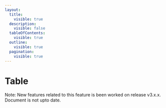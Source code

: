 ```yaml
---
layout:
  title:
    visible: true
  description:
    visible: false
  tableOfContents:
    visible: true
  outline:
    visible: true
  pagination:
    visible: true
---
```


# Table

Note: New features related to this feature is been worked on release v3.x.x. Document is not upto date.
